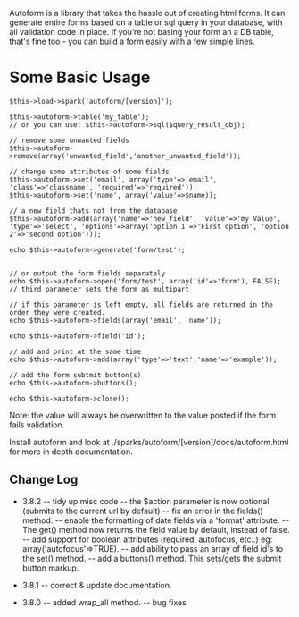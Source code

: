 Autoform is a library that takes the hassle out of creating html forms. It can generate entire forms based on a table or sql query in your database, with all validation code in place.
If you’re not basing your form an a DB table, that's fine too - you can build a form easily with a few simple lines.

# Some Basic Usage

	$this->load->spark('autoform/[version]');

	$this->autoform->table('my_table');
	// or you can use: $this->autoform->sql($query_result_obj);

	// remove some unwanted fields
	$this->autoform->remove(array('unwanted_field','another_unwanted_field'));

	// change some attributes of some fields
	$this->autoform->set('email', array('type'=>'email', 'class'=>'classname', 'required'=>'required'));
	$this->autoform->set('name', array('value'=>$name));

	// a new field thats not from the database
	$this->autoform->add(array('name'=>'new_field', 'value'=>'my Value', 'type'=>'select', 'options'=>array('option 1'=>'First option', 'option 2'=>'second option')));

	echo $this->autoform->generate('form/test');


	// or output the form fields separately
	echo $this->autoform->open('form/test', array('id'=>'form'), FALSE); // third parameter sets the form as multipart
	
	// if this parameter is left empty, all fields are returned in the order they were created. 
	echo $this->autoform->fields(array('email', 'name'));
	
	echo $this->autoform->field('id');

	// add and print at the same time
	echo $this->autoform->add(array('type'=>'text','name'=>'example'));

	// add the form subtmit button(s)
	echo $this->autoform->buttons();
	
	echo $this->autoform->close();


Note: the value will always be overwritten to the value posted if the form fails validation.

Install autoform and look at ./sparks/autoform/[version]/docs/autoform.html for more in depth documentation.

## Change Log

- 3.8.2
-- tidy up misc code
-- the $action parameter is now optional (submits to the current url by default)
-- fix an error in the fields() method.
-- enable the formatting of date fields via a 'format' attribute.
-- The get() method now returns the field value by default, instead of false.
-- add support for boolean attributes (required, autofocus, etc..) eg: array('autofocus'=>TRUE).
-- add ability to pass an array of field id's to the set() method.
-- add a buttons() method. This sets/gets the submit button markup.

- 3.8.1
-- correct & update documentation.

- 3.8.0
-- added wrap_all method.
-- bug fixes

